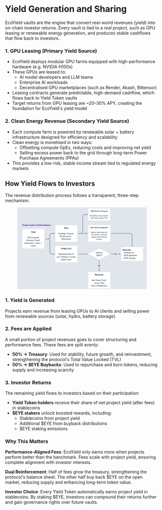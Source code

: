 # Yield Generation and Sharing

EcoYield vaults are the engine that convert real-world revenues (yield) into on-chain investor returns. Every vault is tied to a _real project_, such as GPU leasing or renewable energy generation, and produces stable cashflows that flow back to investors.

### 1. GPU Leasing (Primary Yield Source)

* EcoYield deploys modular GPU farms equipped with high-performance hardware (e.g. NVIDIA H100s)
* These GPUs are leased to:
  * AI model developers and LLM teams
  * Enterprise AI workloads
  * Decentralised GPU marketplaces (such as Render, Akash, Bittensor)
* Leasing contracts generate predictable, high-demand cashflow, which flows back to Yield Token vaults
* Target returns from GPU leasing are \~20–30% APY, creating the foundation for EcoYield's yield model

### 2. Clean Energy Revenue (Secondary Yield Source)

* Each compute farm is powered by renewable solar + battery infrastructure designed for efficiency and scalability
* Clean energy is monetised in two ways:
  * Offsetting compute OpEx, reducing costs and improving net yield
  * Selling excess power back to the grid through long-term Power Purchase Agreements (PPAs)
* This provides a low-risk, stable income stream tied to regulated energy markets

## How Yield Flows to Investors

The revenue distribution process follows a transparent, three-step mechanism:

<figure><img src="../.gitbook/assets/image (4).png" alt=""><figcaption></figcaption></figure>

### 1. Yield is Generated

Projects earn revenue from leasing GPUs to AI clients and selling power from renewable sources (solar, hydro, battery storage).

### 2. Fees are Applied

A small portion of project revenues goes to cover structuring and performance fees. These fees are split evenly:

* **50% → Treasury**: Used for stability, future growth, and reinvestment, strengthening the protocol's Total Value Locked (TVL)
* **50% → $EYE Buybacks**: Used to repurchase and burn tokens, reducing supply and increasing scarcity

### 3. Investor Returns

The remaining yield flows to investors based on their participation:

* **Yield Token holders** receive their share of net project yield (after fees) in stablecoins
* **$EYE stakers** unlock boosted rewards, including:
  * Stablecoins from project yield
  * Additional $EYE from buyback distributions
  * $EYE staking emissions

### Why This Matters

**Performance-Aligned Fees**: EcoYield only earns more when projects perform better than the benchmark. Fees scale with project yield, ensuring complete alignment with investor interests.

**Dual Reinforcement**: Half of fees grow the treasury, strengthening the protocol's balance sheet. The other half buy back $EYE on the open market, reducing supply and enhancing long-term token value.

**Investor Choice**: Every Yield Token automatically earns project yield in stablecoins. By staking $EYE, investors can compound their returns further and gain governance rights over future vaults.

###
